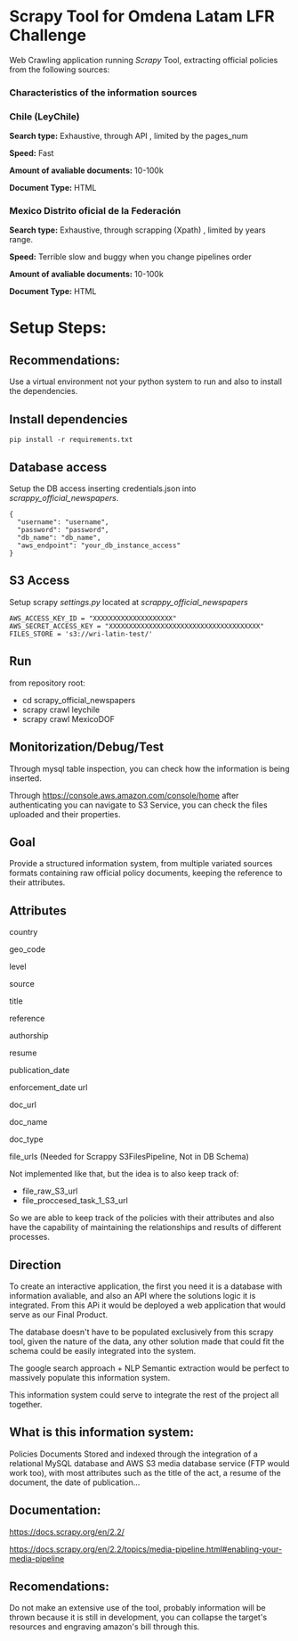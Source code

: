 # Scrapy Tool for Omdena Latam LFR Challenge 
Web Crawling application running *Scrapy* Tool, extracting official policies from the following sources:

### Characteristics of the information sources

### Chile (LeyChile)

**Search type:** Exhaustive, through API , limited by the pages_num

**Speed:** Fast

**Amount of avaliable documents:** 10-100k

**Document Type:** HTML


### Mexico Distrito oficial de la Federación 
**Search type:** Exhaustive, through scrapping (Xpath) , limited by years range.

**Speed:**  Terrible slow and buggy when you change pipelines order

**Amount of avaliable documents:** 10-100k

**Document Type:** HTML




# Setup Steps:
## Recommendations:
Use a virtual environment not your python system to run and also to install the dependencies.

## Install dependencies

```
pip install -r requirements.txt
```

## Database access
Setup the DB access inserting credentials.json into *scrappy_official_newspapers*.

```
{
  "username": "username",
  "password": "password",
  "db_name": "db_name",
  "aws_endpoint": "your_db_instance_access"
}
```


## S3 Access
Setup scrapy *settings.py* located at *scrappy_official_newspapers*
```
AWS_ACCESS_KEY_ID = "XXXXXXXXXXXXXXXXXXXX"
AWS_SECRET_ACCESS_KEY = "XXXXXXXXXXXXXXXXXXXXXXXXXXXXXXXXXXXXXX"
FILES_STORE = 's3://wri-latin-test/'
```


## Run
from repository root:
* cd scrapy_official_newspapers
* scrapy crawl leychile
* scrapy crawl MexicoDOF

## Monitorization/Debug/Test
Through mysql table inspection, you can check how the information is being inserted.

Through https://console.aws.amazon.com/console/home after authenticating you can navigate to S3 Service, you can check the files uploaded and their properties.

## Goal
Provide a structured information system, from multiple variated sources formats containing raw official policy documents, keeping the reference to their attributes.

## Attributes
country

geo_code

level

source

title

reference

authorship

resume

publication_date

enforcement_date
url

doc_url

doc_name

doc_type

file_urls (Needed for Scrappy S3FilesPipeline, Not in DB Schema)

Not implemented like that, but the idea is to also keep track of:
* file_raw_S3_url
* file_proccesed_task_1_S3_url 

So we are able to keep track of the policies with their attributes and also have the capability of maintaining the relationships and results of different processes.

## Direction

To create an interactive application, the first you need it is a database with information avaliable, and also an API where the solutions logic it is integrated.
From this APi it would be deployed a web application that would serve as our Final Product.

The database doesn't have to be populated exclusively from this scrapy tool, given the nature of the data, any other solution made that could fit the schema could be easily integrated into the system.

The google search approach + NLP Semantic extraction would be perfect to massively populate this information system. 

This information system could serve to integrate the rest of the project all together.

## What is this information system:
Policies Documents Stored and indexed through the integration of a relational MySQL database and AWS S3 media database service (FTP would work too), with most attributes such as the title of the act, a resume of the document, the date of publication... 


## Documentation:
https://docs.scrapy.org/en/2.2/

https://docs.scrapy.org/en/2.2/topics/media-pipeline.html#enabling-your-media-pipeline

## Recomendations:
Do not make an extensive use of the tool, probably information will be thrown because it is still in development, you can collapse the target's resources and engraving amazon's bill through this.


